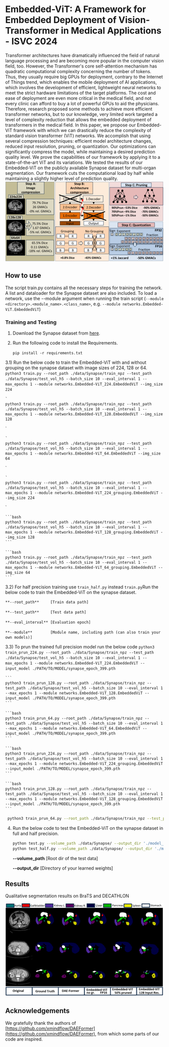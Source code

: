 # Embedded-ViT: A Framework for Embedded Deployment of Vision-Transformer in Medical Applications - ISVC 2024

Transformer architectures have dramatically influenced the field of natural language processing and are becoming more popular in the computer vision field, too. However, the Transformer's core self-attention mechanism has quadratic computational complexity concerning the number of tokens. Thus, they usually require big GPUs for deployment, contrary to the Internet of Things trend, which enables the mobile deployment of AI applications, which involves the development of efficient, lightweight neural networks to meet the strict hardware limitations of the target platforms. The cost and ease of deployment are even more critical in the medical field, and not every clinic can afford to buy a lot of powerful GPUs to aid the physicians. Therefore, research proposed some methods to achieve more efficient transformer networks, but to our knowledge, very limited work targeted a level of complexity reduction that allows the embedded deployment of transformers in the medical field. In this paper, we propose our Embedded-ViT framework with which we can drastically reduce the complexity of standard vision transformer (ViT) networks. We accomplish that using several compression techniques: efficient model architecture changes, reduced input resolution, pruning, or quantization. Our optimizations can significantly compress the model, while maintaining a desired prediction quality level. We prove the capabilities of our framework by applying it to a state-of-the-art ViT and its variations. We tested the results of our Embedded-ViT on the publicly available Synapse dataset for multi-organ segmentation. Our framework cuts the computational load by half while maintaining a slightly higher level of prediction quality. 
![Proposed Model](./images/frame.png)




## How to use

The script train.py contains all the necessary steps for training the network. A list and dataloader for the Synapse dataset are also included.
To load a network, use the --module argument when running the train script (``--module <directory>.<module_name>.<class_name>``, e.g. ``--module networks.Embedded-ViT.EmbeddedViT``)




### Training and Testing

1) Download the Synapse dataset from [here](https://drive.google.com/uc?export=download&id=18I9JHH_i0uuEDg-N6d7bfMdf7Ut6bhBi).

2) Run the following code to install the Requirements.

    `pip install -r requirements.txt`

3.1) Run the below code to train the Embedded-ViT with and without grouping on the synapse dataset with image sizes of 224, 128 or 64.
    `
    python3 train.py --root_path ./data/Synapse/train_npz --test_path ./data/Synapse/test_vol_h5 --batch_size 10 --eval_interval 1 --max_epochs 1 --module networks.Embedded-ViT_224.EmbeddedViT --img_size 224
   `
    
    `
    python3 train.py --root_path ./data/Synapse/train_npz --test_path ./data/Synapse/test_vol_h5 --batch_size 10 --eval_interval 1 --max_epochs 1 --module networks.Embedded-ViT_128.EmbeddedViT --img_size 128
   `
    
    `
    python3 train.py --root_path ./data/Synapse/train_npz --test_path ./data/Synapse/test_vol_h5 --batch_size 10 --eval_interval 1 --max_epochs 1 --module networks.Embedded-ViT_64.EmbeddedViT --img_size 64
   `
    
    `
    python3 train.py --root_path ./data/Synapse/train_npz --test_path ./data/Synapse/test_vol_h5 --batch_size 10 --eval_interval 1 --max_epochs 1 --module networks.Embedded-ViT_224_grouping.EmbeddedViT --img_size 224
   `
    
    ```bash
    python3 train.py --root_path ./data/Synapse/train_npz --test_path ./data/Synapse/test_vol_h5 --batch_size 10 --eval_interval 1 --max_epochs 1 --module networks.Embedded-ViT_128_grouping.EmbeddedViT --img_size 128
    ```
    
    ```bash
    python3 train.py --root_path ./data/Synapse/train_npz --test_path ./data/Synapse/test_vol_h5 --batch_size 10 --eval_interval 1 --max_epochs 1 --module networks.Embedded-ViT_64_grouping.EmbeddedViT --img_size 64
    ```

3.2) For half precision training use ``train_half.py`` instead ``train.py``Run the below code to train the Embedded-ViT on the synapse dataset.


    **--root_path**     [Train data path]

    **--test_path**     [Test data path]

    **--eval_interval** [Evaluation epoch]

    **--module**        [Module name, including path (can also train your own models)]
    


3.3) To prun the trained full precision model run the below code
    ```
    python3 train_prun_224.py --root_path ./data/Synapse/train_npz --test_path ./data/Synapse/test_vol_h5 --batch_size 10 --eval_interval 1 --max_epochs 1 --module networks.Embedded-ViT_224.EmbeddedViT --input_model ./PATH/TO/MODEL/synapse_epoch_399.pth
    ```
    
    ```
    python3 train_prun_128.py --root_path ./data/Synapse/train_npz --test_path ./data/Synapse/test_vol_h5 --batch_size 10 --eval_interval 1 --max_epochs 1 --module networks.Embedded-ViT_128.EmbeddedViT --input_model ./PATH/TO/MODEL/synapse_epoch_399.pth
    ```
    
    ```bash
    python3 train_prun_64.py --root_path ./data/Synapse/train_npz --test_path ./data/Synapse/test_vol_h5 --batch_size 10 --eval_interval 1 --max_epochs 1 --module networks.Embedded-ViT_64.EmbeddedViT --input_model ./PATH/TO/MODEL/synapse_epoch_399.pth
    ```
    
    ```bash
    python3 train_prun_224.py --root_path ./data/Synapse/train_npz --test_path ./data/Synapse/test_vol_h5 --batch_size 10 --eval_interval 1 --max_epochs 1 --module networks.Embedded-ViT_224_grouping.EmbeddedViT --input_model ./PATH/TO/MODEL/synapse_epoch_399.pth
    ```
    
    ```bash
    python3 train_prun_128.py --root_path ./data/Synapse/train_npz --test_path ./data/Synapse/test_vol_h5 --batch_size 10 --eval_interval 1 --max_epochs 1 --module networks.Embedded-ViT_128_grouping.EmbeddedViT --input_model ./PATH/TO/MODEL/synapse_epoch_399.pth
    ```
    
   ```bash
    python3 train_prun_64.py --root_path ./data/Synapse/train_npz --test_path ./data/Synapse/test_vol_h5 --batch_size 10 --eval_interval 1 --max_epochs 1 --module networks.Embedded-ViT_64_grouping.EmbeddedViT --input_model ./PATH/TO/MODEL/synapse_epoch_399.pth
   ```
    
 4) Run the below code to test the Embedded-ViT on the synapse dataset in full and half precision.
    ```bash
    python test.py --volume_path ./data/Synapse/ --output_dir './model_out'
    python test_half.py --volume_path ./data/Synapse/ --output_dir './model_out'
    ```
    **--volume_path**   [Root dir of the test data]
        
    **--output_dir**    [Directory of your learned weights]
    
## Results
Qualitative segmentation results on BraTS and DECATHLON

![Examples](./images/qualitative.png)

## Acknowledgements

We gratefully thank the authors of [https://github.com/xmindflow/DAEFormer](https://github.com/xmindflow/DAEFormer), from which some parts of our code are inspired.


